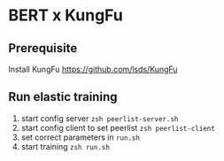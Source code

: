 # BERT x KungFu

## Prerequisite
Install KungFu
https://github.com/lsds/KungFu

## Run elastic training
1. start config server `zsh peerlist-server.sh`
2. start config client to set peerlist `zsh peerlist-client`
3. set correct parameters in `run.sh`
4. start training `zsh run.sh`